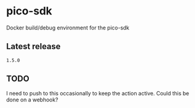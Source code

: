 # pico-sdk
Docker build/debug environment for the pico-sdk

## Latest release
`1.5.0`

## TODO

I need to push to this occasionally to keep the action active. Could this be done on a webhook?
